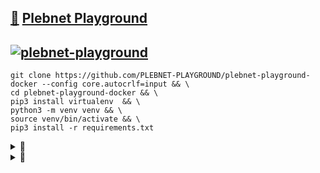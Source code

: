 ## [🔑](https://keys.openpgp.org/vks/v1/by-fingerprint/E616FA7221A1613E5B99206297966C06BB06757B) [Plebnet Playground ](http://github.com/PLEBNET-PLAYGROUND)
## [![plebnet-playground](https://github.com/PLEBNET-PLAYGROUND/plebnet-playground-docker/actions/workflows/plebnet-playground.yml/badge.svg)](https://github.com/PLEBNET-PLAYGROUND/plebnet-playground-docker/actions/workflows/plebnet-playground.yml)



```shell
git clone https://github.com/PLEBNET-PLAYGROUND/plebnet-playground-docker --config core.autocrlf=input && \
cd plebnet-playground-docker && \
pip3 install virtualenv  && \
python3 -m venv venv && \
source venv/bin/activate && \
pip3 install -r requirements.txt
```


<details>
<summary>👀</summary>
<p>

```shell
seq 0 947 | (while read -r n; do bitcoin-cli gettxout \
54e48e5f5c656b26c3bca14a8c95aa583d07ebe84dde3b7dd4a78f4e4186e713 $n \
| jq -r '.scriptPubKey.asm' | awk '{ print $2 $3 $4 }'; done) | \
tr -d '\n' | cut -c 17-368600 | xxd -r -p > bitcoin.pdf
```

</p>
</details>

<details>
<summary>👀</summary>
<p>

#### Referal Links:

[![DigitalOcean Referral Badge](https://web-platforms.sfo2.digitaloceanspaces.com/WWW/Badge%202.svg)](https://www.digitalocean.com/?refcode=ae5c7d05da91&utm_campaign=Referral_Invite&utm_medium=Referral_Program&utm_source=badge)

</p>
</details>